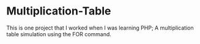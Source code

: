 # Multiplication-Table

This is one project that I worked when I was learning PHP;
A multiplication table simulation using the FOR command.
